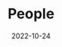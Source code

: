 ---
title: People
date: 2022-10-24

type: landing

#---------------------------------------------------------------------------------

sections:

#---------------------------------------------------------------------------------

  - block: about.biography
    id: id-professor
    content:
      title: |-
        **Professor**
      # Choose a user profile to display (a folder name within `content/authors/`)
      username: Changdon Kee

    design:
      background:
        image:
          # Add your image background to `assets/media/`.
          # filename: welcome.jpg
          # filters:
          #   brightness: 1.0
          #  Image fit. Options are `cover` (default), `contain`, or `actual` size.  
          size: cover
          position: center
          parallax: false

#---------------------------------------------------------------------------------

  - block: people
    id: id-member
    content:
      title: |-
        **Member**
      # Choose which groups/teams of users to display.
      #   Edit `user_groups` in each user's profile to add them to one or more of these groups.
      user_groups:
          - Postdoc
          - Ph.D Student
          - M.S Student
          - Alumni
      sort_by: Params.grad_year
      sort_ascending: true
    design:
      show_interests: false
      show_role: true
      show_social: true
      class: "leading-loose"
---